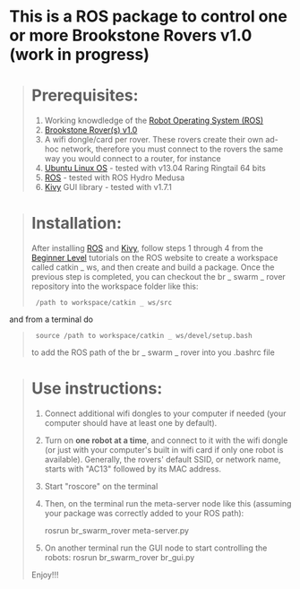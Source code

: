 # This is a ROS package to control one or more Brookstone Rovers v1.0 (work in progress)

> # Prerequisites:
> 1. Working knowdledge of the [Robot Operating System (ROS)](http://www.ros.org/)
> 2. [Brookstone Rover(s) v1.0](http://www.amazon.com/Rover-App-Controlled-Tank-Night-Vision/dp/B005OQYOB6)
> 3. A wifi dongle/card per rover. These rovers create their own ad-hoc network, therefore you must connect to the rovers the same way you would connect to a router, for instance
> 4. [Ubuntu Linux OS](http://www.ubuntu.com/download/desktop) - tested with v13.04 Raring Ringtail 64 bits
> 5. [ROS](http://wiki.ros.org/ROS/Installation) - tested with ROS Hydro Medusa
> 6. [Kivy](http://kivy.org/docs/installation/installation-linux.html) GUI library - tested with v1.7.1

> # Installation:
> After installing [ROS](http://wiki.ros.org/ROS/Installation) and [Kivy](http://kivy.org/docs/installation/installation-linux.html), follow steps 1 through 4 from the [Beginner Level](http://wiki.ros.org/ROS/Tutorials) tutorials on the ROS website to create a workspace called catkin _ ws, and then create and build a package.
> Once the previous step is completed, you can checkout the br _ swarm _ rover repository into the workspace folder like this:
>
>      /path to workspace/catkin _ ws/src 
>
and from a terminal do 
>
>      source /path to workspace/catkin _ ws/devel/setup.bash 
>
> to add the ROS path of the br _ swarm _ rover into you .bashrc file

> # Use instructions:
> 1. Connect additional wifi dongles to your computer if needed (your computer should have at least one by default).
> 2. Turn on **one robot at a time**, and connect to it with the wifi dongle (or just with your computer's built in wifi card if only one robot is available). Generally, the rovers' default SSID, or network name, starts with "AC13" followed by its MAC address.
> 3. Start "roscore" on the terminal
> 4. Then, on the terminal run the meta-server node like this (assuming your package was correctly added to your ROS path):
>
>     rosrun br_swarm_rover meta-server.py
>
> 5. On another terminal run the GUI node to start controlling the robots:
>     rosrun br_swarm_rover br_gui.py
>
> Enjoy!!!
